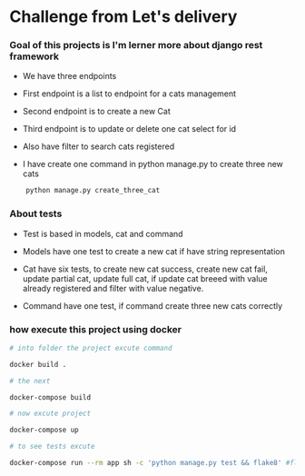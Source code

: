 # Challenge from Let's delivery 

<h3>Goal of this projects is I'm lerner more about django rest framework</h3>

* We have three endpoints

* First endpoint is a list to endpoint for a cats management

* Second endpoint is to create a new Cat

* Third endpoint is to update or delete one cat select for id

* Also have filter to search cats registered

* I have create one command in python manage.py to create three new cats

```sh
    python manage.py create_three_cat
```

<h3>About tests</h3>

* Test is based in models, cat and command

* Models have one test to create a new cat if have string representation

* Cat have six tests, to create new cat success, create new cat fail, update partial cat, update full cat, if update cat breeed with value already registered and filter with value negative.

* Command have one test, if command create three new cats correctly

<h3>how execute this project using docker</h3>


```sh
# into folder the project excute command

docker build .

# the next

docker-compose build

# now excute project

docker-compose up

# to see tests excute

docker-compose run --rm app sh -c 'python manage.py test && flake8' #flake8 is patterns clean code
```
